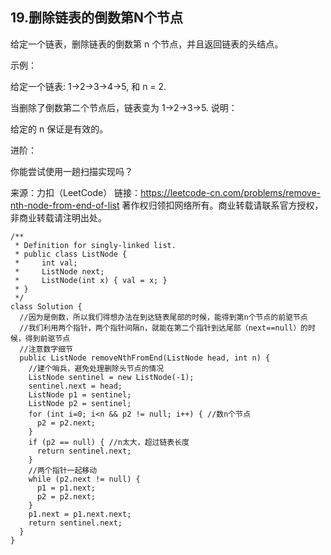 ## 19.删除链表的倒数第N个节点

给定一个链表，删除链表的倒数第 n 个节点，并且返回链表的头结点。

示例：

给定一个链表: 1->2->3->4->5, 和 n = 2.

当删除了倒数第二个节点后，链表变为 1->2->3->5.
说明：

给定的 n 保证是有效的。

进阶：

你能尝试使用一趟扫描实现吗？

来源：力扣（LeetCode）
链接：https://leetcode-cn.com/problems/remove-nth-node-from-end-of-list
著作权归领扣网络所有。商业转载请联系官方授权，非商业转载请注明出处。

```
/**
 * Definition for singly-linked list.
 * public class ListNode {
 *     int val;
 *     ListNode next;
 *     ListNode(int x) { val = x; }
 * }
 */
class Solution {
  //因为是倒数，所以我们得想办法在到达链表尾部的时候，能得到第n个节点的前驱节点
  //我们利用两个指针，两个指针间隔n，就能在第二个指针到达尾部（next==null）的时候，得到前驱节点
  //注意数字细节
  public ListNode removeNthFromEnd(ListNode head, int n) {
    //建个哨兵，避免处理删除头节点的情况
    ListNode sentinel = new ListNode(-1);
    sentinel.next = head;
    ListNode p1 = sentinel;
    ListNode p2 = sentinel;
    for (int i=0; i<n && p2 != null; i++) { //数n个节点
      p2 = p2.next;
    }
    if (p2 == null) { //n太大，超过链表长度
      return sentinel.next;
    }
    //两个指针一起移动
    while (p2.next != null) {
      p1 = p1.next;
      p2 = p2.next;
    }
    p1.next = p1.next.next;
    return sentinel.next;
  }
}
```

